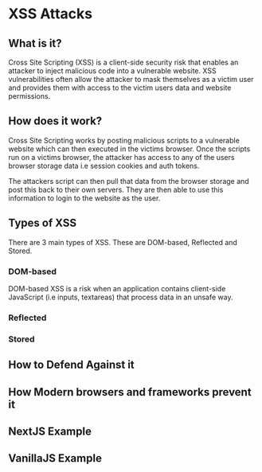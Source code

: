 # XSS Attacks

## What is it?
Cross Site Scripting (XSS) is a client-side security risk that enables an attacker to inject malicious code into a vulnerable website. XSS vulnerabilities often allow the attacker to mask themselves as a victim user and provides them with access to the victim users data and website permissions.

## How does it work?
Cross Site Scripting works by posting malicious scripts to a vulnerable website which can then executed in the victims browser. Once the scripts run on a victims browser, the attacker has access to any of the users browser storage data i.e session cookies and auth tokens. 

The attackers script can then pull that data from the browser storage and post this back to their own servers. They are then able to use this information to login to the website as the user.

## Types of XSS
There are 3 main types of XSS. These are DOM-based, Reflected and Stored.
 
### DOM-based

DOM-based XSS is a risk when an application contains client-side JavaScript (i.e inputs, textareas) that process data in an unsafe way.

### Reflected

### Stored

## How to Defend Against it

## How Modern browsers and frameworks prevent it

## NextJS Example

## VanillaJS Example

